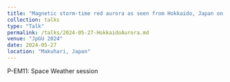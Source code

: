 ```yaml
---
title: "Magnetic storm-time red aurora as seen from Hokkaido, Japan on December 1, 2023 associated with high-density solar wind"
collection: talks
type: "Talk"
permalink: /talks/2024-05-27-HokkaidoAurora.md
venue: "JpGU 2024"
date: 2024-05-27
location: "Makuhari, Japan"
---
```


<!--[More information here](http://exampleurl.com)-->

P-EM11: Space Weather session
